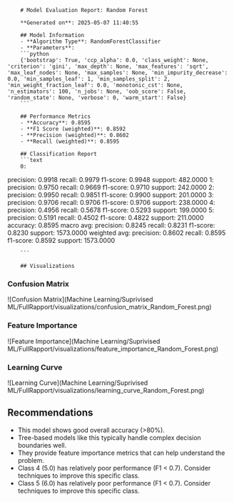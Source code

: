 
        # Model Evaluation Report: Random Forest

        **Generated on**: 2025-05-07 11:40:55

        ## Model Information
        - **Algorithm Type**: RandomForestClassifier
        - **Parameters**: 
        ```python
        {'bootstrap': True, 'ccp_alpha': 0.0, 'class_weight': None, 'criterion': 'gini', 'max_depth': None, 'max_features': 'sqrt', 'max_leaf_nodes': None, 'max_samples': None, 'min_impurity_decrease': 0.0, 'min_samples_leaf': 1, 'min_samples_split': 2, 'min_weight_fraction_leaf': 0.0, 'monotonic_cst': None, 'n_estimators': 100, 'n_jobs': None, 'oob_score': False, 'random_state': None, 'verbose': 0, 'warm_start': False}
        ```

        ## Performance Metrics
        - **Accuracy**: 0.8595
        - **F1 Score (weighted)**: 0.8592
        - **Precision (weighted)**: 0.8602
        - **Recall (weighted)**: 0.8595

        ## Classification Report
        ```text
        0:
  precision: 0.9918
  recall: 0.9979
  f1-score: 0.9948
  support: 482.0000
1:
  precision: 0.9750
  recall: 0.9669
  f1-score: 0.9710
  support: 242.0000
2:
  precision: 0.9950
  recall: 0.9851
  f1-score: 0.9900
  support: 201.0000
3:
  precision: 0.9706
  recall: 0.9706
  f1-score: 0.9706
  support: 238.0000
4:
  precision: 0.4956
  recall: 0.5678
  f1-score: 0.5293
  support: 199.0000
5:
  precision: 0.5191
  recall: 0.4502
  f1-score: 0.4822
  support: 211.0000
accuracy: 0.8595
macro avg:
  precision: 0.8245
  recall: 0.8231
  f1-score: 0.8230
  support: 1573.0000
weighted avg:
  precision: 0.8602
  recall: 0.8595
  f1-score: 0.8592
  support: 1573.0000

        ```

        ## Visualizations

### Confusion Matrix
![Confusion Matrix](Machine Learning/Suprivised ML/FullRapport/visualizations/confusion_matrix_Random_Forest.png)

### Feature Importance
![Feature Importance](Machine Learning/Suprivised ML/FullRapport/visualizations/feature_importance_Random_Forest.png)

### Learning Curve
![Learning Curve](Machine Learning/Suprivised ML/FullRapport/visualizations/learning_curve_Random_Forest.png)

## Recommendations
- This model shows good overall accuracy (>80%).
- Tree-based models like this typically handle complex decision boundaries well.
- They provide feature importance metrics that can help understand the problem.
- Class 4 (5.0) has relatively poor performance (F1 < 0.7). Consider techniques to improve this specific class.
- Class 5 (6.0) has relatively poor performance (F1 < 0.7). Consider techniques to improve this specific class.
